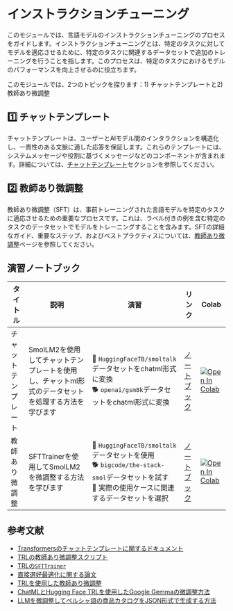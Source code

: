 # インストラクションチューニング

このモジュールでは、言語モデルのインストラクションチューニングのプロセスをガイドします。インストラクションチューニングとは、特定のタスクに対してモデルを適応させるために、特定のタスクに関連するデータセットで追加のトレーニングを行うことを指します。このプロセスは、特定のタスクにおけるモデルのパフォーマンスを向上させるのに役立ちます。

このモジュールでは、2つのトピックを探ります：1) チャットテンプレートと2) 教師あり微調整

## 1️⃣ チャットテンプレート

チャットテンプレートは、ユーザーとAIモデル間のインタラクションを構造化し、一貫性のある文脈に適した応答を保証します。これらのテンプレートには、システムメッセージや役割に基づくメッセージなどのコンポーネントが含まれます。詳細については、[チャットテンプレート](./chat_templates.md)セクションを参照してください。

## 2️⃣ 教師あり微調整

教師あり微調整（SFT）は、事前トレーニングされた言語モデルを特定のタスクに適応させるための重要なプロセスです。これは、ラベル付きの例を含む特定のタスクのデータセットでモデルをトレーニングすることを含みます。SFTの詳細なガイド、重要なステップ、およびベストプラクティスについては、[教師あり微調整](./supervised_fine_tuning.md)ページを参照してください。

## 演習ノートブック

| タイトル | 説明 | 演習 | リンク | Colab |
|--------|-------------|-----------|--------|-------|
| チャットテンプレート | SmolLM2を使用してチャットテンプレートを使用し、チャットml形式のデータセットを処理する方法を学びます | 🐢 `HuggingFaceTB/smoltalk`データセットをchatml形式に変換 <br> 🐕 `openai/gsm8k`データセットをchatml形式に変換 | [ノートブック](./notebooks/chat_templates_example.ipynb) | <a target="_blank" href="https://colab.research.google.com/github/huggingface/smol-course/blob/main/1_instruction_tuning/notebooks/chat_templates_example.ipynb"><img src="https://colab.research.google.com/assets/colab-badge.svg" alt="Open In Colab"/></a> |
| 教師あり微調整 | SFTTrainerを使用してSmolLM2を微調整する方法を学びます | 🐢 `HuggingFaceTB/smoltalk`データセットを使用 <br> 🐕 `bigcode/the-stack-smol`データセットを試す <br> 🦁 実際の使用ケースに関連するデータセットを選択 | [ノートブック](./notebooks/sft_finetuning_example.ipynb) | <a target="_blank" href="https://colab.research.google.com/github/huggingface/smol-course/blob/main/1_instruction_tuning/notebooks/sft_finetuning_example.ipynb"><img src="https://colab.research.google.com/assets/colab-badge.svg" alt="Open In Colab"/></a> |

## 参考文献

- [Transformersのチャットテンプレートに関するドキュメント](https://huggingface.co/docs/transformers/main/en/chat_templating)
- [TRLの教師あり微調整スクリプト](https://github.com/huggingface/trl/blob/main/examples/scripts/sft.py)
- [TRLの`SFTTrainer`](https://huggingface.co/docs/trl/main/en/sft_trainer)
- [直接選好最適化に関する論文](https://arxiv.org/abs/2305.18290)
- [TRLを使用した教師あり微調整](https://huggingface.co/docs/trl/main/en/tutorials/supervised_fine_tuning)
- [ChatMLとHugging Face TRLを使用したGoogle Gemmaの微調整方法](https://www.philschmid.de/fine-tune-google-gemma)
- [LLMを微調整してペルシャ語の商品カタログをJSON形式で生成する方法](https://huggingface.co/learn/cookbook/en/fine_tuning_llm_to_generate_persian_product_catalogs_in_json_format)
